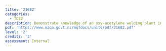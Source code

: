 ```yaml
---
title: '21682'
categories:
  - TCE2
description: Demonstrate knowledge of an oxy-acetylene welding plant in the motor industry
pdf: 'https://www.nzqa.govt.nz/nqfdocs/units/pdf/21682.pdf'
level: '2'
credits: '2'
assessment: Internal
---
```


